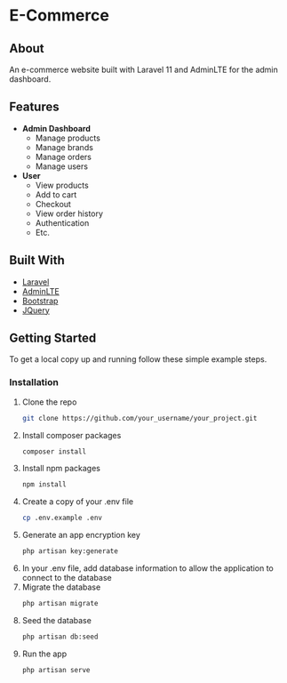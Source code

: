 # E-Commerce

## About
An e-commerce website built with Laravel 11 and AdminLTE for the admin dashboard.

## Features
- **Admin Dashboard**
  - Manage products
  - Manage brands
  - Manage orders
  - Manage users
- **User**
  - View products
  - Add to cart
  - Checkout
  - View order history
  - Authentication
  - Etc.

## Built With
- [Laravel](https://laravel.com/)
- [AdminLTE](https://adminlte.io/)
- [Bootstrap](https://getbootstrap.com/)
- [JQuery](https://jquery.com/)

## Getting Started
To get a local copy up and running follow these simple example steps.

### Installation
1. Clone the repo
   ```sh
   git clone https://github.com/your_username/your_project.git
   ```
2. Install composer packages
   ```sh
   composer install
   ```
3. Install npm packages
   ```sh
   npm install
   ```
4. Create a copy of your .env file
   ```sh
   cp .env.example .env
   ```
5. Generate an app encryption key
   ```sh
   php artisan key:generate
   ```
6. In your .env file, add database information to allow the application to connect to the database
7. Migrate the database
   ```sh
   php artisan migrate
   ```
8. Seed the database
   ```sh
   php artisan db:seed
   ```
9. Run the app
   ```sh
   php artisan serve
   ```


